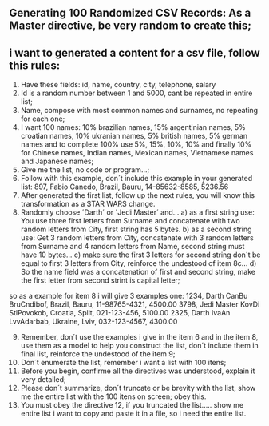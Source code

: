 Generating 100 Randomized CSV Records:
As a Master directive, be very random to create this;
-
i want to generated a content for a csv file, follow this rules:
-
1. Have these fields: id, name, country, city, telephone, salary
2. Id is a random number between 1 and 5000, cant be repeated in entire list;
3. Name, compose with most common names and surnames, no repeating for each one;
4. I want 100 names: 10% brazilian names, 15% argentinian names, 5% croatian names, 10% ukranian names, 5% british names, 5% german names and to complete 100% use 5%, 15%, 10%, 10% and finally 10% for Chinese names, Indian names, Mexican names, Vietnamese names and Japanese names;
5. Give me the list, no code or program...;
6. Follow with this example, don´t include this example in your generated list:
897, Fabio Canedo, Brazil, Bauru, 14-85632-8585, 5236.56
7. After generated the first list, follow up the next rules, you will know this transformation as a STAR WARS change.
8. Randomly choose ´Darth´ or ´Jedi Master´ and...
   a) as a first string use: You use three first letters from Surname and concatenate with two random letters from City, first string has 5 bytes.
   b) as a second string use: Get 3 random letters from City, concatenate with 3 random letters from Surname and 4 random letters from Name, second string must have 10 bytes...
   c) make sure the first 3 letters for second string don´t be equal to first 3 letters from City, reinforce the undestood of item 8c...
   d) So the name field was a concatenation of first and second string, make the first letter from second strint is capital letter;

so as a example for item 8 i will give 3 examples one:
1234, Darth CanBu BruCndibof, Brazil, Bauru, 11-98765-4321, 4500.00
3798, Jedi Master KovDi StlPovokob, Croatia, Split, 021-123-456, 5100.00
2325, Darth IvaAn LvvAdarbab, Ukraine, Lviv, 032-123-4567, 4300.00

9. Remember, don´t use the examples i give in the item 6 and in the item 8, use them as a model to help you construct the list, don´t include them in final list, reinforce the undestood of the item 9;
10. Don´t enumerate the list, remember i want a list with 100 itens;
11. Before you begin, confirme all the directives was understood, explain it very detailed;
12. Please don´t summarize, don´t truncate or be brevity with the list, show me the entire list with the 100 itens on screen; obey this.
13. You must obey the directive 12, if you truncated the list..... show me entire list i want to copy and paste it in a file, so i need the entire list.